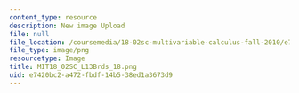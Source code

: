 ```yaml
---
content_type: resource
description: New image Upload
file: null
file_location: /coursemedia/18-02sc-multivariable-calculus-fall-2010/e7420bc2a472fbdf14b538ed1a3673d9_MIT18_02SC_L13Brds_18.png
file_type: image/png
resourcetype: Image
title: MIT18_02SC_L13Brds_18.png
uid: e7420bc2-a472-fbdf-14b5-38ed1a3673d9
---
```

